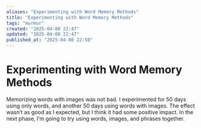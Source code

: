 ```yaml
---
aliases: "Experimenting with Word Memory Methods"
title: "Experimenting with Word Memory Methods"
tags: "murmur"
created: "2025-04-08 22:47"
updated: "2025-04-08 22:47"
published_at: "2025-04-08 22:58"
---
```


# Experimenting with Word Memory Methods

Memorizing words with images was not bad. I experimented for 50 days using only words, and another 50 days using words with images. The effect wasn’t as good as I expected, but I think it had some positive impact. In the next phase, I’m going to try using words, images, and phrases together.
